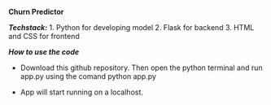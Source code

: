 **Churn Predictor**

***Techstack:*** 
    1. Python for developing model
    2. Flask for backend 
    3. HTML and CSS for frontend

***How to use the code***
* Download this github repository. Then open the python terminal and run app.py using the comand python app.py

* App will start running on a localhost.


